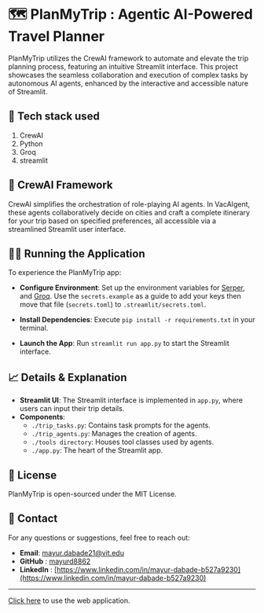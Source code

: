 # 🗺️ PlanMyTrip : Agentic AI-Powered Travel Planner

PlanMyTrip utilizes the CrewAI framework to automate and elevate the trip planning process, featuring an intuitive Streamlit interface. This project showcases the seamless collaboration and execution of complex tasks by autonomous AI agents, enhanced by the interactive and accessible nature of Streamlit.

## 🚀 Tech stack used
1. CrewAI
2. Python
3. Groq
4. streamlit

## 🔮 CrewAI Framework

CrewAI simplifies the orchestration of role-playing AI agents. In VacAIgent, these agents collaboratively decide on cities and craft a complete itinerary for your trip based on specified preferences, all accessible via a streamlined Streamlit user interface.

## 🏃‍♂️ Running the Application

To experience the PlanMyTrip app:

- **Configure Environment**: Set up the environment variables for [Serper](https://serper.dev/), and [Groq](https://console.groq.com/). Use the `secrets.example` as a guide to add your keys then move that file (`secrets.toml`) to `.streamlit/secrets.toml`.

- **Install Dependencies**: Execute `pip install -r requirements.txt` in your terminal.
- **Launch the App**: Run `streamlit run app.py` to start the Streamlit interface.

## 📈 Details & Explanation

- **Streamlit UI**: The Streamlit interface is implemented in `app.py`, where users can input their trip details.
- **Components**:
  - `./trip_tasks.py`: Contains task prompts for the agents.
  - `./trip_agents.py`: Manages the creation of agents.
  - `./tools directory`: Houses tool classes used by agents.
  - `./app.py`: The heart of the Streamlit app.

## 📜 License

PlanMyTrip is open-sourced under the MIT License.

## 📧 Contact 
For any questions or suggestions, feel free to reach out:

- **Email**: mayur.dabade21@vit.edu
- **GitHub** : [mayurd8862](https://github.com/mayur8862)
- **LinkedIn** : [https://www.linkedin.com/in/mayur-dabade-b527a9230](https://www.linkedin.com/in/mayur-dabade-b527a9230)

---
[Click here](#) to use the web application.
